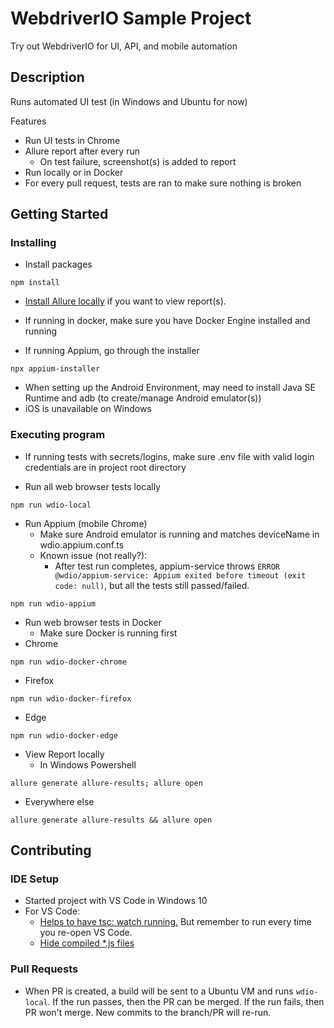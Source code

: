 # WebdriverIO Sample Project

Try out WebdriverIO for UI, API, and mobile automation

## Description

Runs automated UI test (in Windows and Ubuntu for now)

Features

- Run UI tests in Chrome
- Allure report after every run
  - On test failure, screenshot(s) is added to report
- Run locally or in Docker
- For every pull request, tests are ran to make sure nothing is broken

## Getting Started

### Installing

- Install packages

```
npm install
```

- [Install Allure locally](https://allurereport.org/docs/gettingstarted-installation/) if you want to view report(s).

- If running in docker, make sure you have Docker Engine installed and running

- If running Appium, go through the installer

```
npx appium-installer
```

- When setting up the Android Environment, may need to install Java SE Runtime and adb (to create/manage Android emulator(s))
- iOS is unavailable on Windows

### Executing program

- If running tests with secrets/logins, make sure .env file with valid login credentials are in project root directory

- Run all web browser tests locally

```
npm run wdio-local
```

- Run Appium (mobile Chrome)
  - Make sure Android emulator is running and matches deviceName in wdio.appium.conf.ts
  - Known issue (not really?):
    - After test run completes, appium-service throws `ERROR @wdio/appium-service: Appium exited before timeout (exit code: null)`, but all the tests still passed/failed.

```
npm run wdio-appium
```

- Run web browser tests in Docker
  - Make sure Docker is running first
- Chrome

```
npm run wdio-docker-chrome
```

- Firefox

```
npm run wdio-docker-firefox
```

- Edge

```
npm run wdio-docker-edge
```

- View Report locally
  - In Windows Powershell

```
allure generate allure-results; allure open
```

- Everywhere else

```
allure generate allure-results && allure open
```

## Contributing

### IDE Setup

- Started project with VS Code in Windows 10
- For VS Code:
  - [Helps to have tsc: watch running.](https://code.visualstudio.com/docs/typescript/typescript-compiling#_transpile-typescript-into-javascript) But remember to run every time you re-open VS Code.
  - [Hide compiled \*.js files](https://code.visualstudio.com/docs/typescript/typescript-compiling#_hiding-derived-javascript-files)

### Pull Requests

- When PR is created, a build will be sent to a Ubuntu VM and runs `wdio-local`. If the run passes, then the PR can be merged. If the run fails, then PR won't merge. New commits to the branch/PR will re-run.
